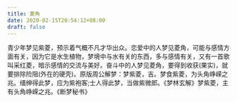 ```yaml
---
title: 菱角
date: 2020-02-15T20:54:12+08:00
draft: false
---
```


青少年梦见紫菱，预示着气概不凡才华出众。恋爱中的人梦见菱角，可能与感情方面有关，因为它是水生植物，梦境中与水有关的东西，多与感情有关，又有一首歌叫采红菱，暗示感情的交流与美好。奋斗中的人梦见菱角，要得到收获(果实)，就要排除险阻(外在的硬壳)。原版周公解梦：梦紫菱，吉。梦食紫菱，为头角峥嵘之兆。缙绅得此梦，应为紫袍客;士人得此梦，当做紫微郎。《梦林玄解》梦紫菱，主有头角峥嵘之兆。《断梦秘书》